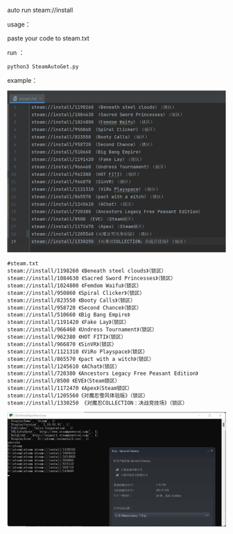 auto run steam://install

usage：

 paste your code to steam.txt 

run ：

```shell
python3 SteamAutoGet.py
```

example：

![image-20220211150122575](picture/image-20220211150122575.png)

```
#steam.txt
steam://install/1198260 《Beneath steel clouds》（锁区）
steam://install/1084630 《Sacred Sword Princesses》（锁区）
steam://install/1024800 《Femdom Waifu》（锁区）
steam://install/950860 《Spiral Clicker》（锁区）
steam://install/823550 《Booty Calls》（锁区）
steam://install/958720 《Second Chance》（锁区）
steam://install/510660 《Big Bang Empire》
steam://install/1191420 《Fake Lay》（锁区）
steam://install/966460 《Undress Tournament》（锁区）
steam://install/962380 《HOT FITI》（锁区）
steam://install/966870 《SinVR》（锁区）
steam://install/1121310 《ViRo Playspace》（锁区）
steam://install/865570 《pact with a witch》（锁区）
steam://install/1245610 《AChat》（锁区）
steam://install/720380 《Ancestors Legacy Free Peasant Edition》
steam://install/8500 《EVE》（Steam锁区）
steam://install/1172470 《Apex》（Steam锁区）
steam://install/1205560《对魔忍雪风体验版》（锁区）
steam://install/1330250 《对魔忍COLLECTION：决战竞技场》（锁区）
```

![image-20220211150458112](picture/image-20220211150458112.png)
